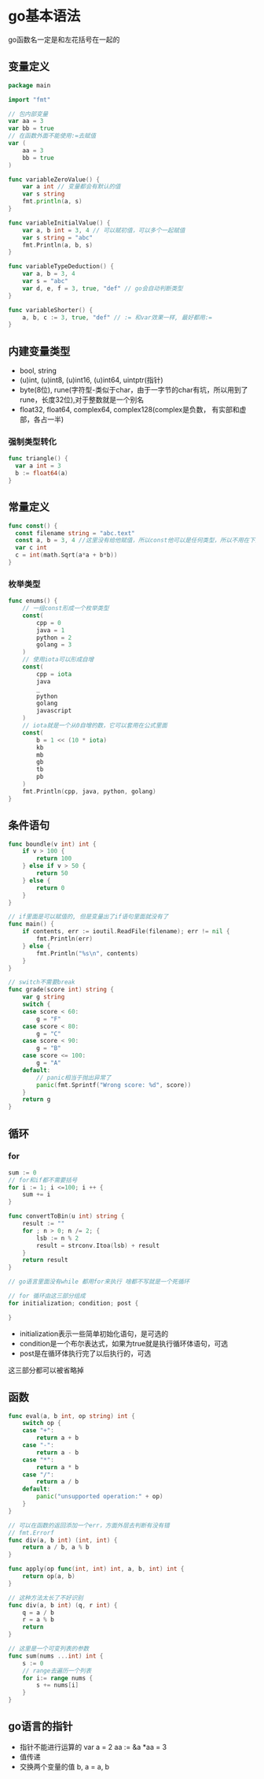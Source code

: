 # go基本语法

go函数名一定是和左花括号在一起的

## 变量定义

```go
package main

import "fmt"

// 包内部变量
var aa = 3
var bb = true
// 在函数外面不能使用:=去赋值
var (
    aa = 3
    bb = true
)

func variableZeroValue() {
    var a int // 变量都会有默认的值
    var s string
    fmt.println(a, s)
}

func variableInitialValue() {
    var a, b int = 3, 4 // 可以赋初值，可以多个一起赋值
    var s string = "abc"
    fmt.Println(a, b, s)
}

func variableTypeDeduction() {
    var a, b = 3, 4
    var s = "abc"
    var d, e, f = 3, true, "def" // go会自动判断类型
}

func variableShorter() {
    a, b, c := 3, true, "def" // := 和var效果一样, 最好都用:=
}
```

## 内建变量类型
- bool, string
- (u)int, (u)int8, (u)int16, (u)int64, uintptr(指针)
- byte(8位), rune(字符型-类似于char，由于一字节的char有坑，所以用到了rune，长度32位),对于整数就是一个别名
- float32, float64, complex64, complex128(complex是负数， 有实部和虚部，各占一半)

### 强制类型转化
```go
func triangle() {
  var a int = 3
  b := float64(a)
}
```

## 常量定义
```go
func const() {
  const filename string = "abc.text"
  const a, b = 3, 4 //这里没有给他赋值，所以const他可以是任何类型，所以不用在下面转
  var c int
  c = int(math.Sqrt(a*a + b*b))
}
```

### 枚举类型
```go
func enums() {
    // 一组const形成一个枚举类型
    const(
        cpp = 0
        java = 1
        python = 2
        golang = 3
    )
    // 使用iota可以形成自增
    const(
        cpp = iota
        java
        _
        python
        golang
        javascript
    )
    // iota就是一个从0自增的数，它可以套用在公式里面
    const(
        b = 1 << (10 * iota)
        kb
        mb
        gb
        tb
        pb
    )
    fmt.Println(cpp, java, python, golang)
}
```

## 条件语句

```go
func boundle(v int) int {
    if v > 100 {
        return 100
    } else if v > 50 {
        return 50
    } else {
        return 0
    }
}

// if里面是可以赋值的, 但是变量出了if语句里面就没有了
func main() {
    if contents, err := ioutil.ReadFile(filename); err != nil {
        fmt.Println(err)
    } else {
        fmt.Println("%s\n", contents)
    }
}

// switch不需要break
func grade(score int) string {
    var g string
    switch {
    case score < 60:
        g = "F"
    case score < 80:
        g = "C"
    case score < 90:
        g = "B"
    case score <= 100:
        g = "A"
    default:
        // panic相当于抛出异常了
        panic(fmt.Sprintf("Wrong score: %d", score))
    }
    return g
}
```

## 循环

### for
```go
sum := 0
// for和if都不需要括号
for i := 1; i <=100; i ++ {
    sum += i
}

func convertToBin(u int) string {
    result := ""
    for ; n > 0; n /= 2; {
        lsb := n % 2
        result = strconv.Itoa(lsb) + result
    }
    return result
}

// go语言里面没有while 都用for来执行 啥都不写就是一个死循环

// for 循环由这三部分组成
for initialization; condition; post {

}
```


- initialization表示一些简单初始化语句，是可选的
- condition是一个布尔表达式，如果为true就是执行循环体语句，可选
- post是在循环体执行完了以后执行的，可选

这三部分都可以被省略掉

## 函数
```go
func eval(a, b int, op string) int {
    switch op {
    case "+":
        return a + b
    case "-":
        return a - b
    case "*":
        return a * b
    case "/":
        return a / b
    default:
        panic("unsupported operation:" + op)            
    }
}

// 可以在函数的返回添加一个err，方面外层去判断有没有错
// fmt.Errorf
func div(a, b int) (int, int) {
    return a / b, a % b
}

func apply(op func(int, int) int, a, b, int) int {
    return op(a, b)
}

// 这种方法太长了不好识别
func div(a, b int) (q, r int) {
    q = a / b
    r = a % b
    return
}

// 这里是一个可变列表的参数
func sum(nums ...int) int {
    s := 0
    // range去遍历一个列表
    for i:= range nums {
        s += nums[i]
    }
}
```

## go语言的指针

- 指针不能进行运算的
var a = 2
aa := &a
*aa = 3
- 值传递
- 交换两个变量的值
b, a = a, b